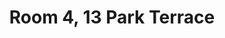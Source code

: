 ---
basin: 'Yes'
cudn: true
floor: Second
grade: 5
images: []
living_room: 'No'
location: Park Terrace
name: '4'
network: Wireless Only
title: Room 4, 13 Park Terrace
---